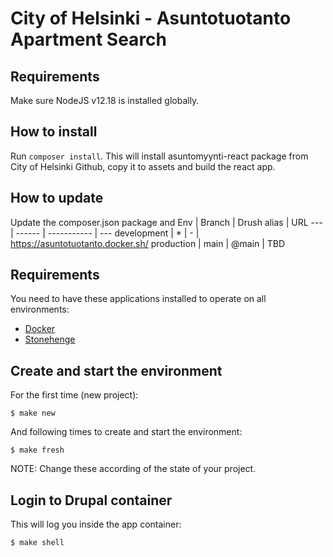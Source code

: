 # City of Helsinki - Asuntotuotanto Apartment Search

## Requirements

Make sure NodeJS v12.18 is installed globally. 

## How to install

Run `composer install`. This will install asuntomyynti-react package from City of Helsinki Github, copy it to assets and build the react app.

## How to update

Update the composer.json package and
Env | Branch | Drush alias | URL
--- | ------ | ----------- | ---
development | * | - | https://asuntotuotanto.docker.sh/
production | main | @main | TBD

## Requirements

You need to have these applications installed to operate on all environments:

- [Docker](https://github.com/druidfi/guidelines/blob/master/docs/docker.md)
- [Stonehenge](https://github.com/druidfi/stonehenge)

## Create and start the environment

For the first time (new project):

```
$ make new
```

And following times to create and start the environment:

```
$ make fresh
```

NOTE: Change these according of the state of your project.

## Login to Drupal container

This will log you inside the app container:

```
$ make shell
```
